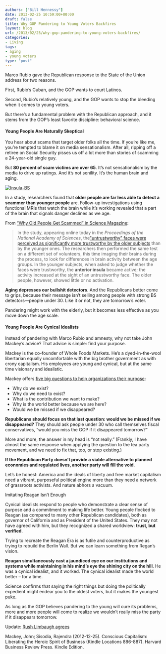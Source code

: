 ```yaml
---
authors: ["Bill Hennessy"]
date: 2013-02-25 10:59:00+00:00
draft: false
title: Why GOP Pandering to Young Voters Backfires
layout: blog
url: /2013/02/25/why-gop-pandering-to-young-voters-backfires/
categories:
- Living
tags:
- aging
- young voters
type: "post"
---
```


Marco Rubio gave the Republican response to the State of the Union address for two reasons.

First, Rubio’s Cuban, and the GOP wants to court Latinos.

Second, Rubio’s relatively young, and the GOP wants to stop the bleeding when it comes to young voters.

But there’s a fundamental problem with the Republican approach, and it stems from the GOP’s least favorite discipline: behavioral science.


#### Young People Are Naturally Skeptical


You hear about scams that target older folks all the time. If you’re like me, you’re tempted to blame it on media sensationalism. After all, ripping off a retiree on Social Security pisses us off a lot more than stories of scamming a 24-year-old single guy.

But **80 percent of scam victims are over 65**. It’s not sensationalism by the media to drive up ratings. And it’s not senility. It’s the human brain and aging.

[![Insula-BS](https://hennessysview.com/wp-content/uploads/2013/02/Insula-BS_thumb.gif)
](https://hennessysview.com/wp-content/uploads/2013/02/Insula-BS.gif)

In a study, researchers found that **older people are far less able to detect a scammer than younger people** are. Follow-up investigations using functional MRIs that watch the brain while it’s working revealed that a part of the brain that signals danger declines as we age.

From [“Why Old People Get Scammed” in Science Magazine](https://news.sciencemag.org/sciencenow/2012/12/why-old-people-get-scammed.html):


> In the study, appearing online today in the _Proceedings of the National Academy of Sciences_, the["untrustworthy" faces were perceived as significantly more trustworthy by the older subjects](https://www.pnas.org/cgi/doi/10.1073/pnas.1218518109) than by the younger ones. The researchers then performed the same test on a different set of volunteers, this time imaging their brains during the process, to look for differences in brain activity between the age groups. In the younger subjects, when asked to judge whether the faces were trustworthy, the **anterior insula** became active; the activity increased at the sight of an untrustworthy face. The older people, however, showed little or no activation.


**Aging depresses our bullshit detectors**. And the Republicans better come to grips, because their message isn’t selling among people with strong BS detectors—people under 30. Like it or not, they are tomorrow’s voter.

Pandering might work with the elderly, but it becomes less effective as you move down the age scale.


#### Young People Are Cynical Idealists


Instead of pandering with Marco Rubio and amnesty, why not take John Mackey’s advice? That advice is simple: find your purpose.

Mackey is the co-founder of Whole Foods Markets. He’s a dyed-in-the-wool libertarian equally uncomfortable with the big brother government as with crony capitalism. His employees are young and cynical, but at the same time visionary and idealistic.

Mackey offers [five big questions to help organizations their purpose](https://www.amazon.com/gp/product/1422144208/ref=as_li_ss_tl?ie=UTF8&camp=1789&creative=390957&creativeASIN=1422144208&linkCode=as2&tag=hennesssview-20):



  * Why do we exist?
  * Why do we need to exist?
  * What is the contribution we want to make?
  * Why is the world better because we are here?
  * Would we be missed if we disappeared?

**Republicans should focus on that last question: would we be missed if we disappeared?** They should ask people under 30 who call themselves fiscal conservatives, “would you miss the GOP if it disappeared tomorrow?”

More and more, the answer in my head is “not really.”  (Frankly, I have almost the same response when applying the question to the tea party movement, and we need to fix that, too, or stop existing.)

**If the Republican Party doesn’t provide a viable alternative to planned economies and regulated lives, another party will fill the void**.

Let’s be honest: America and the ideals of liberty and free market capitalism need a vibrant, purposeful political engine more than they need a network of grassroots activists. And nature abhors a vacuum.

Imitating Reagan Isn’t Enough

Cynical idealists respond to people who demonstrate a clear sense of purpose and a commitment to making life better. Young people flocked to Reagan (as compared to many other Republican candidates), both as governor of California and as President of the United States. They may not have agreed with him, but they recognized a shared worldview: **trust, but verified**.

Trying to recreate the Reagan Era is as futile and counterproductive as trying to rebuild the Berlin Wall. But we can learn something from Regan’s vision.

**Reagan simultaneously cast a jaundiced eye on our institutions and systems while maintaining in his mind’s eye the shining city on the hill**. He was a cynical idealist, and it worked. The cynical idealist made the world better – for a time.

Science confirms that saying the right things but doing the politically expedient might endear you to the oldest voters, but it makes the youngest puke.

As long as the GOP believes pandering to the young will cure its problems, more and more people will come to realize we wouldn’t really miss the party if it disappears tomorrow.


Update:  [Rush Limbaugh agrees](https://www.policymic.com/mobile/articles/29905/pandering-to-millennials-will-ruin-the-gop)


Mackey, John; Sisodia, Rajendra (2012-12-25). Conscious Capitalism: Liberating the Heroic Spirit of Business (Kindle Locations 886-887). Harvard Business Review Press. Kindle Edition.
